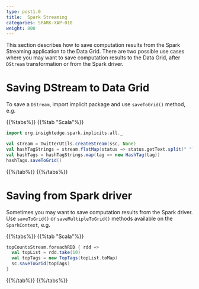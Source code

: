 ```yaml
---
type: post1.0
title:  Spark Streaming
categories: SPARK-XAP-010
weight: 800
---
```



This section describes how to save computation results from the Spark Streaming application to the Data Grid.
There are two possible use cases where you may want to save computation results to the Data Grid, after `DStream` transformation or from the Spark driver.


# Saving DStream to Data Grid

To save a `DStream`, import implicit package and use `saveToGrid()` method, e.g.

{{%tabs%}}
{{%tab "Scala"%}}
```scala
import org.insightedge.spark.implicits.all._

val stream = TwitterUtils.createStream(ssc, None)
val hashTagStrings = stream.flatMap(status => status.getText.split(" ").filter(_.startsWith("#")))
val hashTags = hashTagStrings.map(tag => new HashTag(tag))
hashTags.saveToGrid()
```
{{%/tab%}}
{{%/tabs%}}

# Saving from Spark driver

Sometimes you may want to save computation results from the Spark driver. Use `saveToGrid()` or `saveMultipleToGrid()` methods available on the `SparkContext`, e.g.

{{%tabs%}}
{{%tab "Scala"%}}
```scala
topCountsStream.foreachRDD { rdd =>
  val topList = rdd.take(10)
  val topTags = new TopTags(topList.toMap)
  sc.saveToGrid(topTags)
}
```
{{%/tab%}}
{{%/tabs%}}
